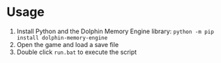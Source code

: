 # Usage
1. Install Python and the Dolphin Memory Engine library: `python -m pip install dolphin-memory-engine`
2. Open the game and load a save file
3. Double click `run.bat` to execute the script
